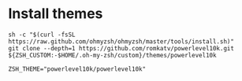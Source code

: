 # Install themes

    sh -c "$(curl -fsSL https://raw.github.com/ohmyzsh/ohmyzsh/master/tools/install.sh)"
    git clone --depth=1 https://github.com/romkatv/powerlevel10k.git ${ZSH_CUSTOM:-$HOME/.oh-my-zsh/custom}/themes/powerlevel10k

    ZSH_THEME="powerlevel10k/powerlevel10k"